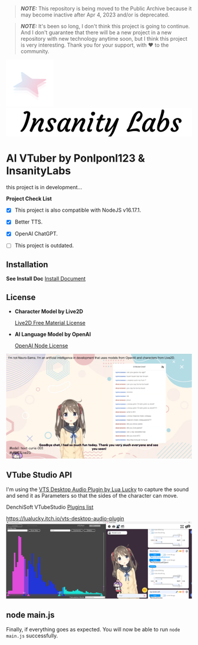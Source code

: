 > **_NOTE:_**  This repository is being moved to the Public Archive because it may become inactive after Apr 4, 2023 and/or is deprecated.

> **_NOTE:_**  It's been so long, I don't think this project is going to continue. And I don't guarantee that there will be a new project in a new repository with new technology anytime soon, but I think this project is very interesting. Thank you for your support, with ❤️ to the community.

![Ponlponl123 Labs](./img/ponlponl123-labs-small.png)
![InsanityLabs](./img/Insanity%20Labs.png)

# AI VTuber by Ponlponl123 & InsanityLabs 
this project is in development...

**Project Check List**
- [x]  This project is also compatible with NodeJS v16.17.1.

- [x]  Better TTS.
- [x]  OpenAI ChatGPT.
- [ ]  This project is outdated.

## Installation
**See Install Doc**
[Install Document](https://github.com/InsanityLabs/AIVTuber/blob/main/INSTALL.md)

## License
- **Character Model by Live2D**

    [Live2D Free Material License](https://www.live2d.jp/en/terms/live2d-free-material-license-agreement/)
- **AI Language Model by OpenAI**

    [OpenAI Node License](https://github.com/openai/openai-node/blob/master/LICENSE)

![screenshot](./img/Screenshot.png)

## VTube Studio API
I'm using the [VTS Desktop Audio Plugin by Lua Lucky](https://lualucky.itch.io/vts-desktop-audio-plugin) to capture the sound and send it as Parameters so that the sides of the character can move.

DenchiSoft VTubeStudio [Plugins list](https://github.com/DenchiSoft/VTubeStudio)

https://lualucky.itch.io/vts-desktop-audio-plugin
![](./img/Screenshot%202023-01-23%20165939.png)

## node main.js
Finally, if everything goes as expected. You will now be able to run `node main.js` successfully. 
